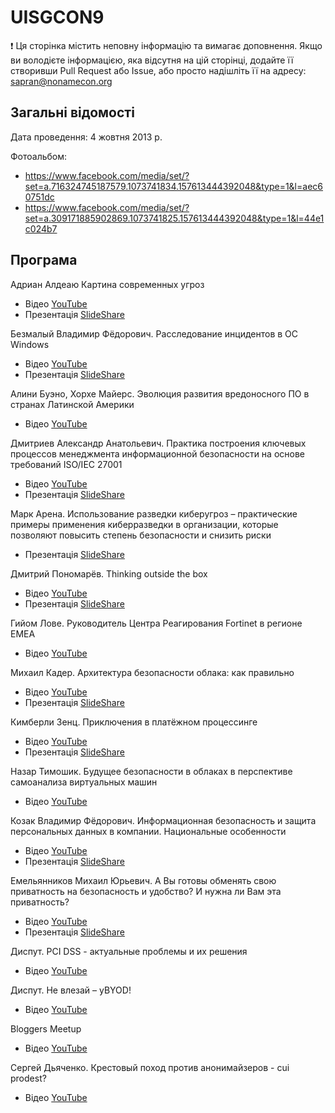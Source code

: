 # UISGCON9

:exclamation: Ця сторінка містить неповну інформацію та вимагає доповнення. Якщо ви володієте інформацією, яка відсутня на цій сторінці, додайте її створивши Pull Request або Issue, або просто надішліть її на адресу: sapran@nonamecon.org

## Загальні відомості 

Дата проведення: 4 жовтня 2013 р.

Фотоальбом:
- https://www.facebook.com/media/set/?set=a.716324745187579.1073741834.157613444392048&type=1&l=aec60751dc 
- https://www.facebook.com/media/set/?set=a.309171885902869.1073741825.157613444392048&type=1&l=44e1c024b7

## Програма

Адриан Алдеаю Картина современных угроз 
- Відео [YouTube](https://www.youtube.com/watch?v=YbSQxETXpt4)
- Презентація [SlideShare](https://www.slideshare.net/uisg/adrian-aldea-ibm-xforce-2013-midyear-trend-and-risk-report-uisgcon9)

Безмалый Владимир Фёдорович. Расследование инцидентов в ОС Windows 
- Відео [YouTube](https://www.youtube.com/watch?v=eQ8dtcpnNjU)
- Презентація [SlideShare](https://www.slideshare.net/uisg/vladimir-bezmaly-windows-uisgcon9)

Алини Буэно, Хорхе Мaйерс. Эволюция развития вредоносного ПО в странах Латинской Америки 
- Відео [YouTube](https://www.youtube.com/watch?v=FzDwNCGpuno)

Дмитриев Александр Анатольевич. Практика построения ключевых процессов менеджмента информационной безопасности на основе требований ISO/IEC 27001 
- Відео [YouTube](https://www.youtube.com/watch?v=7UNyvTpprkQ)
- Презентація [SlideShare](https://www.slideshare.net/uisg/alexander-dmitriev-isoiec-27001-uisgcon9)

Марк Арена. Использование разведки киберугроз – практические примеры применения киберразведки в организации, которые позволяют повысить степень безопасности и снизить риски 
- Презентація [SlideShare](https://www.slideshare.net/uisg/mark-arena-cyber-threat-intelligence-uisgcon9)

Дмитрий Пономарёв. Thinking outside the box 
- Відео [YouTube](https://www.youtube.com/watch?v=oxrA-Tyyq1M)
- Презентація [SlideShare](https://www.slideshare.net/uisg/dmitriy-panomarev-uisgcon9)

Гийом Лове. Руководитель Центра Реагирования Fortinet в регионе EMEA 
- Відео [YouTube](https://www.youtube.com/watch?v=KdoVKRiWj_A)

Михаил Кадер. Архитектура безопасности облака: как правильно 
- Відео [YouTube](https://www.youtube.com/watch?v=Ak3MGwr1I9M)
- Презентація [SlideShare](https://www.slideshare.net/uisg/mikhail-kader-uisgcon9)

Кимберли Зенц. Приключения в платёжном процессинге 
- Відео [YouTube](https://www.youtube.com/watch?v=agxv-bGslLs)
- Презентація [SlideShare](https://www.slideshare.net/uisg/kimberly-zenz-financial-options-for-cyber-criminals-uisgcon9)

Назар Тимошик. Будущее безопасности в облаках в перспективе самоанализа виртуальных машин 
- Відео [YouTube](https://www.youtube.com/watch?v=MQDrEa-g450)

Козак Владимир Фёдорович. Информационная безопасность и защита персональных данных в компании. Национальные особенности
- Відео [YouTube](https://www.youtube.com/watch?v=kMuJOtRlo-8)
- Презентація [SlideShare](https://www.slideshare.net/uisg/vladimir-kozak-uisgcon9)

Емельянников Михаил Юрьевич. А Вы готовы обменять свою приватность на безопасность и удобство? И нужна ли Вам эта приватность? 
- Відео [YouTube](https://youtu.be/MQDrEa-g450?t=46m27s)
- Презентація [SlideShare](https://www.slideshare.net/uisg/mikhail-emelyannikov-uisgcon9)

Диспут. PCI DSS - актуальные проблемы и их решения 
- Відео [YouTube](https://www.youtube.com/watch?v=J2Aizbg1FVU)

Диспут. Не влезай – уBYOD!
- Відео [YouTube](https://www.youtube.com/watch?v=jNB4mlC6sxM)

Bloggers Meetup 
- Відео [YouTube](https://www.youtube.com/watch?v=UXm3QF7d9Fw)

Сергей Дьяченко. Крестовый поход против анонимайзеров - cui prodest? 
- Відео [YouTube](https://www.youtube.com/watch?v=d0z8soHpRoU)